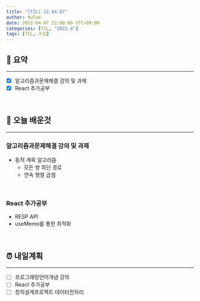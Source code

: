 ```yaml
---
title: "[TIL] 22.04.07"
author: 9uTae
date: 2022-04-07 22:00:00 UTC+09:00
categories: [TIL, "2022.4"]
tags: [TIL, 수업]
---
```


## 🏁 요약

---

- [x] 알고리즘과문제해결 강의 및 과제
- [x] React 추가공부

<br>

## 📑 오늘 배운것

---

### 알고리즘과문제해결 강의 및 과제

- 동적 계획 알고리즘
  - 모든 쌍 최단 경로
  - 연속 행렬 곱셈

<br>

### React 추가공부

- RESP API
- useMemo를 통한 최적화

<br>

## ⏰ 내일계획

---

- [ ] 프로그래밍언어개념 강의
- [ ] React 추가공부
- [ ] 창의설계프로젝트 데이터전처리

<br>
